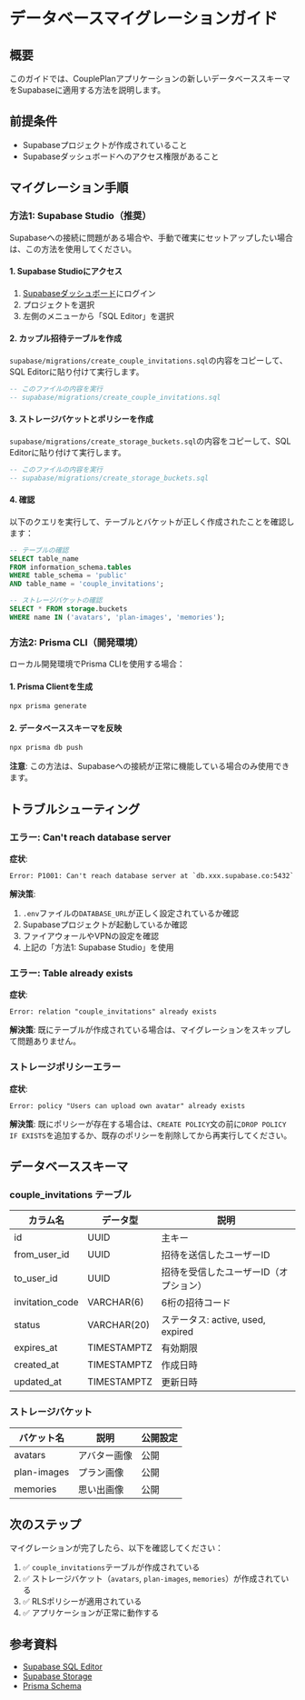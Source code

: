 # データベースマイグレーションガイド

## 概要

このガイドでは、CouplePlanアプリケーションの新しいデータベーススキーマをSupabaseに適用する方法を説明します。

## 前提条件

- Supabaseプロジェクトが作成されていること
- Supabaseダッシュボードへのアクセス権限があること

## マイグレーション手順

### 方法1: Supabase Studio（推奨）

Supabaseへの接続に問題がある場合や、手動で確実にセットアップしたい場合は、この方法を使用してください。

#### 1. Supabase Studioにアクセス

1. [Supabaseダッシュボード](https://app.supabase.com/)にログイン
2. プロジェクトを選択
3. 左側のメニューから「SQL Editor」を選択

#### 2. カップル招待テーブルを作成

`supabase/migrations/create_couple_invitations.sql`の内容をコピーして、SQL Editorに貼り付けて実行します。

```sql
-- このファイルの内容を実行
-- supabase/migrations/create_couple_invitations.sql
```

#### 3. ストレージバケットとポリシーを作成

`supabase/migrations/create_storage_buckets.sql`の内容をコピーして、SQL Editorに貼り付けて実行します。

```sql
-- このファイルの内容を実行
-- supabase/migrations/create_storage_buckets.sql
```

#### 4. 確認

以下のクエリを実行して、テーブルとバケットが正しく作成されたことを確認します：

```sql
-- テーブルの確認
SELECT table_name
FROM information_schema.tables
WHERE table_schema = 'public'
AND table_name = 'couple_invitations';

-- ストレージバケットの確認
SELECT * FROM storage.buckets
WHERE name IN ('avatars', 'plan-images', 'memories');
```

### 方法2: Prisma CLI（開発環境）

ローカル開発環境でPrisma CLIを使用する場合：

#### 1. Prisma Clientを生成

```bash
npx prisma generate
```

#### 2. データベーススキーマを反映

```bash
npx prisma db push
```

**注意**: この方法は、Supabaseへの接続が正常に機能している場合のみ使用できます。

## トラブルシューティング

### エラー: Can't reach database server

**症状**:

```
Error: P1001: Can't reach database server at `db.xxx.supabase.co:5432`
```

**解決策**:

1. `.env`ファイルの`DATABASE_URL`が正しく設定されているか確認
2. Supabaseプロジェクトが起動しているか確認
3. ファイアウォールやVPNの設定を確認
4. 上記の「方法1: Supabase Studio」を使用

### エラー: Table already exists

**症状**:

```
Error: relation "couple_invitations" already exists
```

**解決策**:
既にテーブルが作成されている場合は、マイグレーションをスキップして問題ありません。

### ストレージポリシーエラー

**症状**:

```
Error: policy "Users can upload own avatar" already exists
```

**解決策**:
既にポリシーが存在する場合は、`CREATE POLICY`文の前に`DROP POLICY IF EXISTS`を追加するか、既存のポリシーを削除してから再実行してください。

## データベーススキーマ

### couple_invitations テーブル

| カラム名        | データ型    | 説明                                   |
| --------------- | ----------- | -------------------------------------- |
| id              | UUID        | 主キー                                 |
| from_user_id    | UUID        | 招待を送信したユーザーID               |
| to_user_id      | UUID        | 招待を受信したユーザーID（オプション） |
| invitation_code | VARCHAR(6)  | 6桁の招待コード                        |
| status          | VARCHAR(20) | ステータス: active, used, expired      |
| expires_at      | TIMESTAMPTZ | 有効期限                               |
| created_at      | TIMESTAMPTZ | 作成日時                               |
| updated_at      | TIMESTAMPTZ | 更新日時                               |

### ストレージバケット

| バケット名  | 説明         | 公開設定 |
| ----------- | ------------ | -------- |
| avatars     | アバター画像 | 公開     |
| plan-images | プラン画像   | 公開     |
| memories    | 思い出画像   | 公開     |

## 次のステップ

マイグレーションが完了したら、以下を確認してください：

1. ✅ `couple_invitations`テーブルが作成されている
2. ✅ ストレージバケット（`avatars`, `plan-images`, `memories`）が作成されている
3. ✅ RLSポリシーが適用されている
4. ✅ アプリケーションが正常に動作する

## 参考資料

- [Supabase SQL Editor](https://supabase.com/docs/guides/database/sql-editor)
- [Supabase Storage](https://supabase.com/docs/guides/storage)
- [Prisma Schema](https://www.prisma.io/docs/concepts/components/prisma-schema)
